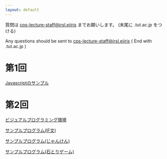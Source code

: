 ```yaml
---
layout: default
---
```


質問は cps-lecture-staff@irsl.eiiris までお願いします。 (末尾に .tut.ac.jp をつける)
<br>
 
Any questions should be sent to cps-lecture-staff@irsl.eiiris ( End with .tut.ac.jp )

# 第1回

[Javascriptのサンプル](cps_prog00.html)

# 第2回

[ビジュアルプログラミング環境](javascript/blockly_irsl.html)

[サンプルプログラム(IF文)](javascript/sample_if.xml)

[サンプルプログラム(じゃんけん)](javascript/janken.xml)

[サンプルプログラム(石とりゲーム)](javascript/stone_game.xml)
 